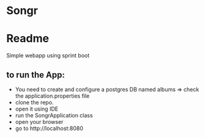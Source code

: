 # Songr
# Readme
Simple webapp using sprint boot

## to run the App:
- You need to create and configure a postgres DB named albums => check the application.properties file
- clone the repo.
- open it using IDE
- run the SongrApplication class
- open your browser
- go to http://localhost:8080

